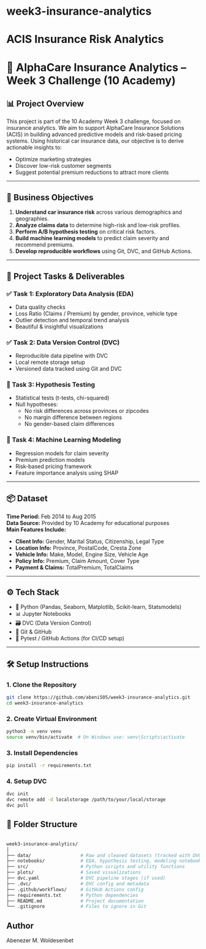 
# week3-insurance-analytics

# ACIS Insurance Risk Analytics

# 🚗 AlphaCare Insurance Analytics – Week 3 Challenge (10 Academy)

## 📊 Project Overview

This project is part of the 10 Academy Week 3 challenge, focused on insurance analytics. We aim to support AlphaCare Insurance Solutions (ACIS) in building advanced predictive models and risk-based pricing systems. Using historical car insurance data, our objective is to derive actionable insights to:

- Optimize marketing strategies
- Discover low-risk customer segments
- Suggest potential premium reductions to attract more clients

---

## 🎯 Business Objectives

1. **Understand car insurance risk** across various demographics and geographies.
2. **Analyze claims data** to determine high-risk and low-risk profiles.
3. **Perform A/B hypothesis testing** on critical risk factors.
4. **Build machine learning models** to predict claim severity and recommend premiums.
5. **Develop reproducible workflows** using Git, DVC, and GitHub Actions.

---

## 📁 Project Tasks & Deliverables

### ✅ Task 1: Exploratory Data Analysis (EDA)
- Data quality checks
- Loss Ratio (Claims / Premium) by gender, province, vehicle type
- Outlier detection and temporal trend analysis
- Beautiful & insightful visualizations

### ✅ Task 2: Data Version Control (DVC)
- Reproducible data pipeline with DVC
- Local remote storage setup
- Versioned data tracked using Git and DVC

### 🔬 Task 3: Hypothesis Testing
- Statistical tests (t-tests, chi-squared)
- Null hypotheses:
  - No risk differences across provinces or zipcodes
  - No margin difference between regions
  - No gender-based claim differences

### 🤖 Task 4: Machine Learning Modeling
- Regression models for claim severity
- Premium prediction models
- Risk-based pricing framework
- Feature importance analysis using SHAP

---

## 📦 Dataset

**Time Period:** Feb 2014 to Aug 2015  
**Data Source:** Provided by 10 Academy for educational purposes  
**Main Features Include:**

- **Client Info:** Gender, Marital Status, Citizenship, Legal Type
- **Location Info:** Province, PostalCode, Cresta Zone
- **Vehicle Info:** Make, Model, Engine Size, Vehicle Age
- **Policy Info:** Premium, Claim Amount, Cover Type
- **Payment & Claims:** TotalPremium, TotalClaims

---

## ⚙️ Tech Stack

- 🐍 Python (Pandas, Seaborn, Matplotlib, Scikit-learn, Statsmodels)
- 📊 Jupyter Notebooks
- 🗃️ DVC (Data Version Control)
- 🔁 Git & GitHub
- 🧪 Pytest / GitHub Actions (for CI/CD setup)

---

## 🛠️ Setup Instructions

### 1. Clone the Repository

```bash
git clone https://github.com/abeni505/week3-insurance-analytics.git
cd week3-insurance-analytics
```

### 2. Create Virtual Environment

```bash
python3 -m venv venv
source venv/bin/activate  # On Windows use: venv\Scripts\activate
```

### 3. Install Dependencies

```bash
pip install -r requirements.txt
```

### 4. Setup DVC

```bash
dvc init
dvc remote add -d localstorage /path/to/your/local/storage
dvc pull
```



## 📂 Folder Structure

```bash

week3-insurance-analytics/
│
├── data/                  # Raw and cleaned datasets (tracked with DVC)
├── notebooks/             # EDA, hypothesis testing, modeling notebooks
├── src/                   # Python scripts and utility functions
├── plots/                 # Saved visualizations
├── dvc.yaml               # DVC pipeline stages (if used)
├── .dvc/                  # DVC config and metadata
├── .github/workflows/     # GitHub Actions config
├── requirements.txt       # Python dependencies
├── README.md              # Project documentation
└── .gitignore             # Files to ignore in Git
```



## Author
Abenezer M. Woldesenbet


